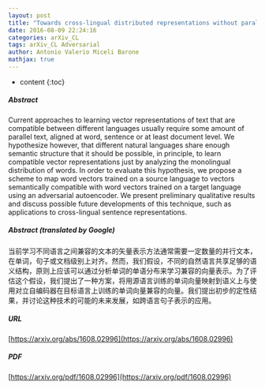 ```yaml
---
layout: post
title: "Towards cross-lingual distributed representations without parallel text trained with adversarial autoencoders"
date: 2016-08-09 22:24:16
categories: arXiv_CL
tags: arXiv_CL Adversarial
author: Antonio Valerio Miceli Barone
mathjax: true
---
```


* content
{:toc}

##### Abstract
Current approaches to learning vector representations of text that are compatible between different languages usually require some amount of parallel text, aligned at word, sentence or at least document level. We hypothesize however, that different natural languages share enough semantic structure that it should be possible, in principle, to learn compatible vector representations just by analyzing the monolingual distribution of words. In order to evaluate this hypothesis, we propose a scheme to map word vectors trained on a source language to vectors semantically compatible with word vectors trained on a target language using an adversarial autoencoder. We present preliminary qualitative results and discuss possible future developments of this technique, such as applications to cross-lingual sentence representations.

##### Abstract (translated by Google)
当前学习不同语言之间兼容的文本的矢量表示方法通常需要一定数量的并行文本，在单词，句子或文档级别上对齐。然而，我们假设，不同的自然语言共享足够的语义结构，原则上应该可以通过分析单词的单语分布来学习兼容的向量表示。为了评估这个假设，我们提出了一种方案，将用源语言训练的单词向量映射到语义上与使用对立自编码器在目标语言上训练的单词向量兼容的向量。我们提出初步的定性结果，并讨论这种技术的可能的未来发展，如跨语言句子表示的应用。

##### URL
[https://arxiv.org/abs/1608.02996](https://arxiv.org/abs/1608.02996)

##### PDF
[https://arxiv.org/pdf/1608.02996](https://arxiv.org/pdf/1608.02996)


